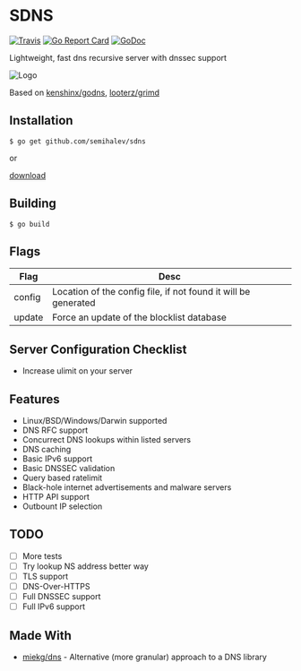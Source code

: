 # SDNS

[![Travis](https://img.shields.io/travis/semihalev/sdns.svg?style=flat-square)](https://travis-ci.org/semihalev/sdns)
[![Go Report Card](https://goreportcard.com/badge/github.com/semihalev/sdns?style=flat-square)](https://goreportcard.com/report/github.com/semihalev/sdns)
[![GoDoc](https://img.shields.io/badge/godoc-reference-blue.svg?style=flat-square)](http://godoc.org/github.com/semihalev/sdns)

Lightweight, fast dns recursive server with dnssec support

![Logo](https://github.com/semihalev/sdns/blob/master/logo.png?raw=true)

Based on [kenshinx/godns](https://github.com/kenshinx/godns), [looterz/grimd](https://github.com/looterz/grimd)

## Installation

```shell
$ go get github.com/semihalev/sdns
```
or

[download](https://github.com/semihalev/sdns/releases)

## Building

```shell
$ go build
```

## Flags

| Flag        | Desc           | 
| ------------- |-------------| 
| config | Location of the config file, if not found it will be generated | 
| update | Force an update of the blocklist database | 

## Server Configuration Checklist

* Increase ulimit on your server

## Features

* Linux/BSD/Windows/Darwin supported
* DNS RFC support
* Concurrect DNS lookups within listed servers
* DNS caching
* Basic IPv6 support
* Basic DNSSEC validation
* Query based ratelimit
* Black-hole internet advertisements and malware servers
* HTTP API support 
* Outbount IP selection

## TODO

- [ ] More tests
- [ ] Try lookup NS address better way
- [ ] TLS support
- [ ] DNS-Over-HTTPS
- [ ] Full DNSSEC support
- [ ] Full IPv6 support

## Made With

* [miekg/dns](https://github.com/miekg/dns) - Alternative (more granular) approach to a DNS library
